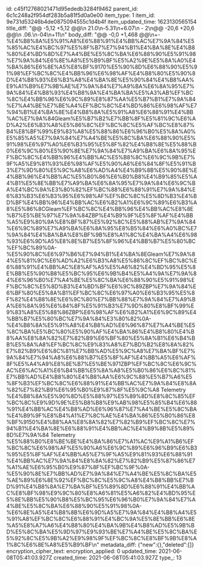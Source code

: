 id: c45f12768021471d95ededb3284f9462
parent_id: 6c1c248a2f954df283b5a81f5d0a0e00
item_type: 1
item_id: 9e731d53246b4de0875094555c1d4b4f
item_updated_time: 1623130565154
title_diff: "@@ -5,12 +5,12 @@\\n 21.0\\n-5.31\\n+6.07\\n  - 2\\n@@ -20,6 +20,6 @@\\n .06.\\n-04\\n+11\\n"
body_diff: "@@ -0,0 +1,468 @@\\n+- %E4%B8%8A%E5%91%A8%E6%88%91%E4%BB%AC%E7%9A%84%E5%85%AC%E4%BC%97%E5%8F%B7%E7%94%B1%E4%BA%8E%E4%B8%80%E4%BD%8D%E7%A4%BE%E5%8C%BA%E6%88%90%E5%91%98%E7%9A%84%E6%8E%A8%E5%B9%BF%E5%A2%9E%E5%8A%A0%E4%BA%86%E6%8E%A5%E8%BF%9170%E5%90%8D%E6%88%90%E5%91%98%EF%BC%8C%E4%BB%96%E6%98%AF%E4%B8%80%E5%90%8D%E4%B8%93%E6%B3%A8%E4%BA%8E%E5%90%84%E4%B8%AA%E9%A1%B9%E7%9B%AE%E7%9A%84%E7%A9%BA%E6%8A%95%E7%9A%84%E4%B8%93%E4%B8%9A%E4%BA%BA%E5%A3%AB%EF%BC%8C%E4%BB%96%E6%9C%89%E8%87%AA%E5%B7%B1%E7%9A%84%E7%A4%BE%E7%BE%A4%EF%BC%8C%E4%BD%86%E6%98%AF%E7%94%B1%E4%BA%8E%E4%B8%8A%E5%91%A8%E6%88%91%E4%BB%AC%E7%9A%84Gleam%E5%B7%B2%E7%BB%8F%E5%81%9C%E6%AD%A2%E6%B3%A8%E5%86%8C%EF%BC%8C%E5%AF%BC%E8%87%B4%E8%BF%99%E9%83%A8%E5%88%86%E6%96%B0%E5%8A%A0%E5%85%A5%E7%9A%84%E7%A4%BE%E5%8C%BA%E6%88%90%E5%91%98%E6%97%A0%E6%B3%95%E5%8F%82%E4%B8%8E%E5%88%B0%E6%9C%80%E5%90%8E%E7%9A%84%E7%A9%BA%E6%8A%95%EF%BC%8C%E4%BB%96%E4%BB%AC%E5%B8%8C%E6%9C%9B%E7%9F%A5%E9%81%93%E6%98%AF%E5%90%A6%E6%84%8F%E5%91%B3%E7%9D%80%E5%9C%A8%E6%AD%A4%E4%B9%8B%E5%90%8E%E4%BB%96%E4%BB%AC%E5%B0%86%E6%B0%B8%E4%B9%85%E5%A4%B1%E5%8E%BB%E7%A9%BA%E6%8A%95%E7%9A%84%E6%9C%BA%E4%BC%9A%E3%80%82%EF%BC%88%E6%88%91%E7%9A%84%E6%83%B3%E6%B3%95%E6%98%AF%EF%BC%8C%E5%8D%B3%E4%BD%BF%E4%BB%96%E4%BB%AC%E6%B2%A1%E6%9C%89%E6%B3%A8%E5%86%8CGleam%EF%BC%8C%E4%BB%96%E4%BB%AC%E8%8E%B7%E5%BE%97%E7%9A%84ZBP%E4%B9%9F%E5%8F%AF%E4%BB%A5%E9%80%9A%E8%BF%87%E5%92%8C%E5%88%AB%E7%9A%84%E6%9C%89%E7%A9%BA%E6%8A%95%E8%B5%84%E6%A0%BC%E7%9A%84%E4%BA%BA%E8%BF%9B%E8%A1%8C%E4%BA%A4%E6%98%93%E6%9D%A5%E8%8E%B7%E5%8F%96%E4%BB%B7%E5%80%BC%EF%BC%89%0A- %E5%90%8C%E6%97%B6%E7%94%B1%E4%BA%8EGleam%E7%9A%84%E5%81%9C%E6%AD%A2%E6%B3%A8%E5%86%8C%EF%BC%8C%E6%88%91%E4%BB%AC%E8%AF%A5%E5%A6%82%E4%BD%95%E5%8E%BB%E5%90%B8%E5%BC%95%E6%9B%B4%E5%A4%9A%E7%9A%84%E6%96%B0%E7%A4%BE%E5%8C%BA%E6%88%90%E5%91%98%EF%BC%8C%E5%8D%B3%E4%BD%BF%E6%9C%89ZBP%E7%9A%84%E6%BF%80%E5%8A%B1%EF%BC%8C%E6%97%A0%E6%B3%95%E5%8F%82%E4%B8%8E%E6%9C%80%E7%BB%88%E7%9A%84%E7%A9%BA%E6%8A%95%E6%84%8F%E5%91%B3%E7%9D%80%E8%BF%99%E9%83%A8%E5%88%86ZBP%E6%98%AF%E6%B2%A1%E6%9C%89%E4%BB%B7%E5%80%BC%E7%9A%84%E3%80%82%0A- %E4%B8%8A%E5%91%A8%E4%B8%AD%E6%96%87%E7%A4%BE%E5%8C%BA%E5%BC%80%E5%90%AF%E4%BA%86%E4%B8%80%E4%B8%AA%E8%8A%82%E7%82%B9%E6%BF%80%E5%8A%B1%E6%B4%BB%E5%8A%A8%EF%BC%8C%E9%83%A8%E7%BD%B2%E8%8A%82%E7%82%B9%E6%8C%81%E7%BB%AD%E5%9C%A8%E7%BA%BF%E7%9A%84%E7%94%A8%E6%88%B7%E5%8F%AF%E4%BB%A5%E6%AF%8F%E5%A4%A9%E8%8E%B7%E5%BE%971ZBP%EF%BC%8C%E6%9C%AC%E6%AC%A1%E6%B4%BB%E5%8A%A8%E5%B0%86%E6%8C%81%E7%BB%AD%E4%B8%80%E4%B8%AA%E6%9C%88%E5%B7%A6%E5%8F%B3%EF%BC%8C%E6%88%91%E4%BB%AC%E7%9A%84%E8%8A%82%E7%82%B9%E6%95%B0%E9%87%8F%E5%9C%A8 Telemetry %E4%B8%8A%E5%90%8D%E5%88%97%E5%89%8D%E8%8C%85%EF%BC%8C%E9%9D%9E%E5%B8%B8%E9%AB%98%E5%85%B4%E6%88%91%E4%BB%AC%E4%B8%AD%E6%96%87%E7%A4%BE%E5%8C%BA%E4%B9%9F%E8%B4%A1%E7%8C%AE%E4%BA%86%E5%B0%86%E8%BF%9150%E4%B8%AA%E8%8A%82%E7%82%B9%EF%BC%8C%E7%94%B1%E4%BA%8E%E6%88%91%E4%BB%AC%E4%B9%8B%E5%89%8D%E7%9A%84 Telemetry %E5%88%B0%E8%BE%BE%E4%BA%86%E7%A1%AC%E9%A1%B6%EF%BC%8C%E6%98%AF%E5%90%A6%E6%9C%89%E6%96%B9%E6%B3%95%E5%8F%AF%E4%BB%A5%E7%9F%A5%E9%81%93%E6%88%91%E4%BB%AC%E7%9A%84%E8%8A%82%E7%82%B9%E5%87%86%E7%A1%AE%E6%95%B0%E9%87%8F%EF%BC%9F%0A- %E5%90%8E%E7%BB%AD%E7%9A%84%E7%A4%BE%E5%8C%BA%E5%AE%89%E6%8E%92%EF%BC%8C%E5%9C%A8%E4%B8%BB%E7%BD%91%E4%B8%8A%E7%BA%BF%E5%89%8D%E6%88%91%E4%BB%AC%E8%BF%98%E9%9C%80%E8%A6%81%E5%A6%82%E4%BD%95%E5%8E%BB%E5%90%B8%E5%BC%95%E6%96%B0%E7%9A%84%E7%A4%BE%E5%8C%BA%E6%88%90%E5%91%98%0A- %E6%8E%A5%E4%B8%8B%E6%9D%A5%E7%9A%84%E4%B8%A4%E5%91%A8%EF%BC%8C%E6%88%91%E4%BC%9A%E5%8E%BB%E6%8E%A5%E8%A7%A6%E4%B8%80%E4%BA%9B%E4%B8%AD%E5%9B%BD%E5%8C%BA%E5%9D%97%E9%93%BE%E7%A4%BE%E5%8C%BA%E5%92%8C%E5%9B%A2%E9%98%9F%EF%BC%8C%E8%BF%9B%E8%A1%8C%E6%8E%A8%E5%B9%BF\\n"
metadata_diff: {"new":{},"deleted":[]}
encryption_cipher_text: 
encryption_applied: 0
updated_time: 2021-06-08T05:41:03.927Z
created_time: 2021-06-08T05:41:03.927Z
type_: 13